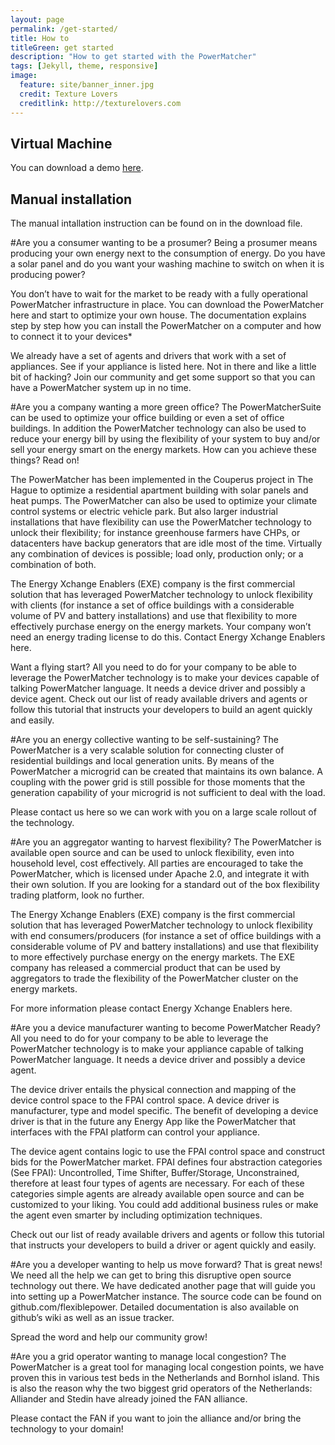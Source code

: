 ```yaml
---
layout: page
permalink: /get-started/
title: How to 
titleGreen: get started
description: "How to get started with the PowerMatcher"
tags: [Jekyll, theme, responsive]
image:
  feature: site/banner_inner.jpg
  credit: Texture Lovers
  creditlink: http://texturelovers.com
---
```


## Virtual Machine ##
You can download a demo [here](https://github.com/flexiblepower/flexiblepower.github.io/blob/master/download/PowerMatcherSuite_13.10_Demo.zip?raw=true).

## Manual installation ##
The manual intallation instruction can be found on in the download file.

#Are you a consumer wanting to be a prosumer? 
Being a prosumer means producing your own energy next to the consumption of energy. Do you have a solar panel and do you want your washing machine to switch on when it is producing power?

You don’t have to wait for the market to be ready with a fully operational PowerMatcher infrastructure in place. You can download the PowerMatcher here and start to optimize your own house. The documentation explains step by step how you can install the PowerMatcher on a computer and how to connect it to your devices*

We already have a set of agents and drivers that work with a set of appliances. See if your appliance is listed here. Not in there and like a little bit of hacking? Join our community and get some support so that you can have a PowerMatcher system up in no time.

#Are you a company wanting a more green office?
The PowerMatcherSuite can be used to optimize your office building or even a set of office buildings. In addition the PowerMatcher technology can also be used to reduce your energy bill by using the flexibility of your system to buy and/or sell your energy smart on the energy markets. How can you achieve these things? Read on!

The PowerMatcher has been implemented in the Couperus project in The Hague to optimize a residential apartment building with solar panels and heat pumps. The PowerMatcher can also be used to optimize your climate control systems or electric vehicle park. But also larger industrial installations that have flexibility  can use the PowerMatcher technology to unlock their flexibility; for instance greenhouse farmers have CHPs, or datacenters have backup generators that are idle most of the time. Virtually any combination of devices is possible; load only, production only; or a combination of both.

The Energy Xchange Enablers (EXE) company is the first commercial solution that has leveraged PowerMatcher technology to unlock flexibility with clients (for instance a set of office buildings with a considerable volume of PV and battery installations) and use that flexibility to more effectively purchase energy on the energy markets. Your company won’t need an energy trading license to do this. Contact Energy Xchange Enablers here.

Want a flying start? All you need to do for your company to be able to leverage the PowerMatcher technology is to make your devices capable of talking PowerMatcher language. It needs a device driver and possibly a device agent. Check out our list of ready available drivers and agents or follow this tutorial that instructs your developers to build an agent quickly and easily.

#Are you an energy collective wanting to be self-sustaining?
The PowerMatcher is a very scalable solution for connecting cluster of residential buildings and local generation units. By means of the PowerMatcher a microgrid can be created that maintains its own balance. A coupling with the power grid is still possible for those moments that the generation capability of your microgrid is not sufficient to deal with the load. 

Please contact us here so we can work with you on a large scale rollout of the technology.

#Are you an aggregator wanting to harvest flexibility?
The PowerMatcher is available open source and can be used to unlock flexibility, even into household level, cost effectively. All parties are encouraged to take the PowerMatcher, which is licensed under Apache 2.0, and integrate it with their own solution. If you are looking for a standard out of the box flexibility trading platform, look no further.

The Energy Xchange Enablers (EXE) company is the first commercial solution that has leveraged PowerMatcher technology to unlock flexibility with end consumers/producers (for instance a set of office buildings with a considerable volume of PV and battery installations) and use that flexibility to more effectively purchase energy on the energy markets. The EXE company has released a commercial product that can be used by aggregators to trade the flexibility of the PowerMatcher cluster on the energy markets.

For more information please contact Energy Xchange Enablers here.

#Are you a device manufacturer wanting  to become PowerMatcher Ready?
All you need to do for your company to be able to leverage the PowerMatcher technology is to make your appliance capable of talking PowerMatcher language. It needs a device driver and possibly a device agent. 

The device driver entails the physical connection and mapping of the device control space to the FPAI control space. A device driver is manufacturer, type and model specific.  The benefit of developing a device driver is that in the future any Energy App like the PowerMatcher that interfaces with the FPAI platform can control your appliance.

The device agent contains logic to use the FPAI control space and construct bids for the PowerMatcher market. FPAI defines four abstraction categories (See FPAI): Uncontrolled, Time Shifter, Buffer/Storage, Unconstrained, therefore at least four types of agents are necessary. For each of these categories simple agents are already available open source and can be customized to your liking. You could add additional business rules or make the agent even smarter by including optimization techniques.

Check out our list of ready available drivers and agents or follow this tutorial that instructs your developers to build a driver or agent quickly and easily.

#Are you a developer wanting to help us move forward?
That is great news! We need all the help we can get to bring this disruptive open source technology out there. We have dedicated another page that will guide you into setting up a PowerMatcher instance. The source code can be found on github.com/flexiblepower. Detailed documentation is also available on github’s wiki as well as an issue tracker.

Spread the word and help our community grow!

#Are you a grid operator wanting to manage local congestion?
The PowerMatcher is a great tool for managing local congestion points, we have proven this in various test beds in the Netherlands and Bornhol island. This is also the reason why the two biggest grid operators of the Netherlands: Alliander and Stedin have already joined the FAN alliance.

Please contact the FAN if you want to join the alliance and/or bring the technology to your domain!